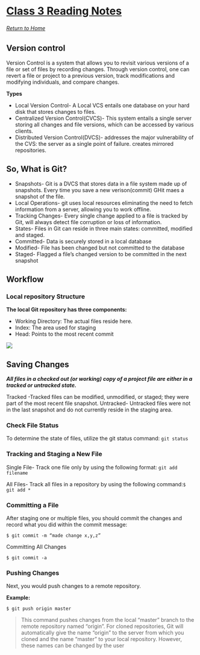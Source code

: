 # [Class 3 Reading Notes](https://blog.udemy.com/git-tutorial-a-comprehensive-guide/#7_2)

###### [Return to Home](https://sethppierce.github.io/reading-notes)

## Version control

Version Control is a system that allows you to revisit various versions of a file or set of files by recording changes.
Through version control, one can revert a file or project to a previous version, track modifications and modifying individuals, and compare changes.

**Types**
- Local Version Control- A Local VCS entails one database on your hard disk that stores changes to files.
- Centralized Version Control(CVCS)- This system entails a single server storing all changes and file versions, which can be accessed by various clients.
- Distributed Version Control(DVCS)- addresses the major vulnerability of the CVS: the server as a single point of failure. creates mirrored repositories. 

## So, What is Git?

- Snapshots- Git is a DVCS that stores data in a file system made up of snapshots. Every time you save a new verison(commit) GHit maes a snapshot of the file.
- Local Operations- git uses local resources eliminating the need to fetch information from a server, allowing you to work offline.
- Tracking Changes- Every single change applied to a file is tracked by Git, will always detect file corruption or loss of information.
- States- Files in Git can reside in three main states: committed, modified and staged.
- Committed- Data is securely stored in a local database
- Modified- File has been changed but not committed to the database
- Staged- Flagged a file’s changed version to be committed in the next snapshot

## Workflow

### Local repository Structure

**The local Git repository has three components:**
- Working Directory: The actual files reside here.
- Index: The area used for staging
- Head: Points to the most recent commit

![](https://blog.udemy.com/wp-content/uploads/2015/08/image036.png)

## Saving Changes

***All files in a checked out (or working) copy of a project file are either in a tracked or untracked state.***

Tracked -Tracked files can be modified, unmodified, or staged; they were part of the most recent file snapshot.
Untracked- Untracked files were not in the last snapshot and do not currently reside in the staging area.

### Check File Status
To determine the state of files, utilize the git status command: `git status`

### Tracking and Staging a New File

Single File- Track one file only by using the following format: `git add filename`

All Files- Track all files in a repository by using the following command:`$ git add *`

### Committing a File
After staging one or multiple files, you should commit the changes and record what you did within the commit message:

`$ git commit -m “made change x,y,z”`

Committing All Changes

`$ git commit -a`

### Pushing Changes
Next, you would push changes to a remote repository.

**Example:**

`$ git push origin master`
> This command pushes changes from the local “master” branch to the remote repository named “origin”.
>For cloned repositories, Git will automatically give the name “origin” to the server from which you cloned and the name “master” to your local repository. However, these names can be changed by the user
